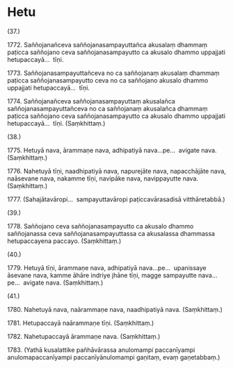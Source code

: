 # Hetu

(37.)

1772\. Saññojanañceva saññojanasampayuttañca akusalaṃ dhammaṃ paṭicca saññojano ceva saññojanasampayutto ca akusalo dhammo uppajjati hetupaccayā…  tīṇi.

1773\. Saññojanasampayuttañceva no ca saññojanaṃ akusalaṃ dhammaṃ paṭicca saññojanasampayutto ceva no ca saññojano akusalo dhammo uppajjati hetupaccayā…  tīṇi.

1774\. Saññojanañceva saññojanasampayuttaṃ akusalañca saññojanasampayuttañceva no ca saññojanaṃ akusalañca dhammaṃ paṭicca saññojano ceva saññojanasampayutto ca akusalo dhammo uppajjati hetupaccayā…  tīṇi. (Saṃkhittaṃ.)

(38.)

1775\. Hetuyā nava, ārammaṇe nava, adhipatiyā nava…pe…  avigate nava. (Saṃkhittaṃ.)

1776\. Nahetuyā tīṇi, naadhipatiyā nava, napurejāte nava, napacchājāte nava, naāsevane nava, nakamme tīṇi, navipāke nava, navippayutte nava. (Saṃkhittaṃ.)

1777\. (Sahajātavāropi…  sampayuttavāropi paṭiccavārasadisā vitthāretabbā.)

(39.)

1778\. Saññojano ceva saññojanasampayutto ca akusalo dhammo saññojanassa ceva saññojanasampayuttassa ca akusalassa dhammassa hetupaccayena paccayo. (Saṃkhittaṃ.)

(40.)

1779\. Hetuyā tīṇi, ārammaṇe nava, adhipatiyā nava…pe…  upanissaye āsevane nava, kamme āhāre indriye jhāne tīṇi, magge sampayutte nava…pe…  avigate nava. (Saṃkhittaṃ.)

(41.)

1780\. Nahetuyā nava, naārammaṇe nava, naadhipatiyā nava. (Saṃkhittaṃ.)

1781\. Hetupaccayā naārammaṇe tīṇi. (Saṃkhittaṃ.)

1782\. Nahetupaccayā ārammaṇe nava. (Saṃkhittaṃ.)

1783\. (Yathā kusalattike pañhāvārassa anulomampi paccanīyampi anulomapaccanīyampi paccanīyānulomampi gaṇitaṃ, evaṃ gaṇetabbaṃ.)
